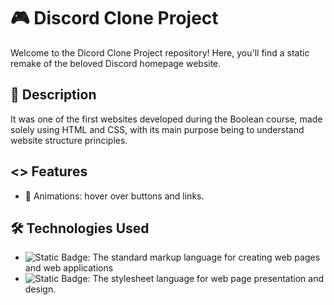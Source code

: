 # 🎮 Discord Clone Project

Welcome to the Dicord Clone Project repository! Here, you'll find a static remake of the beloved Discord homepage website.


## 📜 Description

It was one of the first websites developed during the Boolean course, made solely using HTML and CSS, with its main purpose being to understand website structure principles.

## <> Features

- 💫 Animations: hover over buttons and links.

## 🛠️ Technologies Used

- ![Static Badge](https://img.shields.io/badge/html5-orange?logo=html): The standard markup language for creating web pages and web applications <br>
- ![Static Badge](https://img.shields.io/badge/css-blue?logo=css): The stylesheet language for web page presentation and design. <br>
